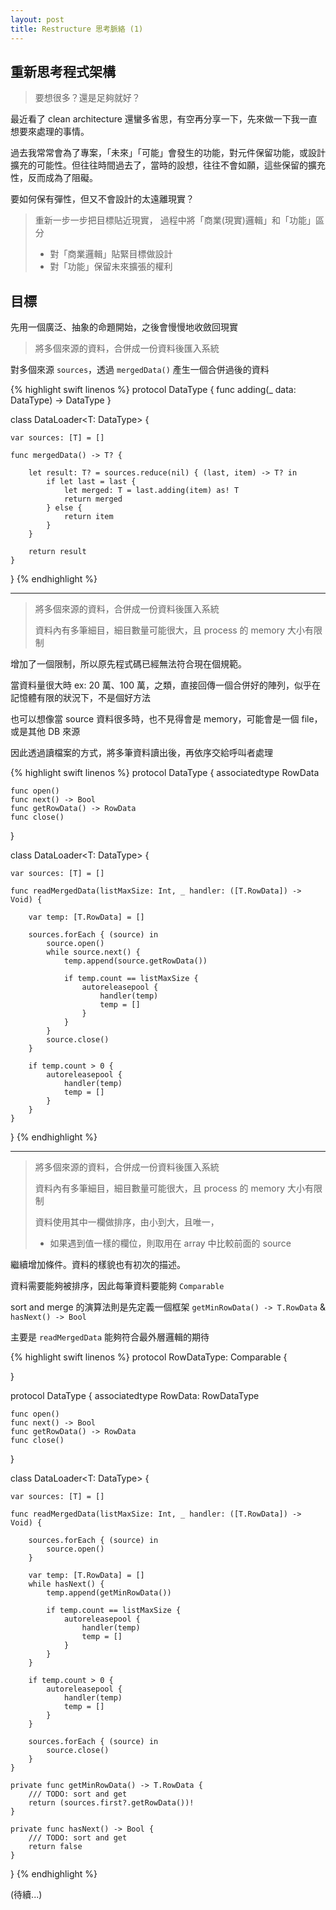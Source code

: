 ```yaml
---
layout: post
title: Restructure 思考脈絡 (1)
--- 
```


## 重新思考程式架構

> 要想很多？還是足夠就好？

最近看了 clean architecture 還蠻多省思，有空再分享一下，先來做一下我一直想要來處理的事情。

過去我常常會為了專案，「未來」「可能」會發生的功能，對元件保留功能，或設計擴充的可能性。但往往時間過去了，當時的設想，往往不會如願，這些保留的擴充性，反而成為了阻礙。

要如何保有彈性，但又不會設計的太遠離現實？

> 重新一步一步把目標貼近現實，
> 過程中將「商業(現實)邏輯」和「功能」區分
> - 對「商業邏輯」貼緊目標做設計
> - 對「功能」保留未來擴張的權利

## 目標
先用一個廣泛、抽象的命題開始，之後會慢慢地收斂回現實

> 將多個來源的資料，合併成一份資料後匯入系統

對多個來源 `sources`，透過 `mergedData()` 產生一個合併過後的資料

{% highlight swift linenos %}
protocol DataType {
    func adding(_ data: DataType) -> DataType
}

class DataLoader<T: DataType> {
    
    var sources: [T] = []
    
    func mergedData() -> T? {
        
        let result: T? = sources.reduce(nil) { (last, item) -> T? in
            if let last = last {
                let merged: T = last.adding(item) as! T
                return merged
            } else {
                return item
            }
        }
        
        return result
    }
}
{% endhighlight %}

------

> 將多個來源的資料，合併成一份資料後匯入系統
>
> 資料內有多筆細目，細目數量可能很大，且 process 的 memory 大小有限制

增加了一個限制，所以原先程式碼已經無法符合現在個規範。

當資料量很大時 ex: 20 萬、100 萬，之類，直接回傳一個合併好的陣列，似乎在記憶體有限的狀況下，不是個好方法

也可以想像當 source 資料很多時，也不見得會是 memory，可能會是一個 file，或是其他 DB 來源

因此透過讀檔案的方式，將多筆資料讀出後，再依序交給呼叫者處理

{% highlight swift linenos %}
protocol DataType {
    associatedtype RowData
    
    func open()
    func next() -> Bool
    func getRowData() -> RowData
    func close()
}

class DataLoader<T: DataType> {
    
    var sources: [T] = []
    
    func readMergedData(listMaxSize: Int, _ handler: ([T.RowData]) -> Void) {
        
        var temp: [T.RowData] = []
        
        sources.forEach { (source) in
            source.open()
            while source.next() {
                temp.append(source.getRowData())
                
                if temp.count == listMaxSize {
                    autoreleasepool {
                        handler(temp)
                        temp = []
                    }
                }
            }
            source.close()
        }
        
        if temp.count > 0 {
            autoreleasepool {
                handler(temp)
                temp = []
            }
        }
    }
}
{% endhighlight %}

------

> 將多個來源的資料，合併成一份資料後匯入系統
>
> 資料內有多筆細目，細目數量可能很大，且 process 的 memory 大小有限制
>
> 資料使用其中一欄做排序，由小到大，且唯一，
>  - 如果遇到值一樣的欄位，則取用在 array 中比較前面的 source 

繼續增加條件。資料的樣貌也有初次的描述。

資料需要能夠被排序，因此每筆資料要能夠 `Comparable`

sort and merge 的演算法則是先定義一個框架 `getMinRowData() -> T.RowData` & `hasNext() -> Bool`

主要是 `readMergedData` 能夠符合最外層邏輯的期待

{% highlight swift linenos %}
protocol RowDataType: Comparable {
    
}

protocol DataType {
    associatedtype RowData: RowDataType
    
    func open()
    func next() -> Bool
    func getRowData() -> RowData
    func close()
}

class DataLoader<T: DataType> {
    
    var sources: [T] = []
    
    func readMergedData(listMaxSize: Int, _ handler: ([T.RowData]) -> Void) {
        
        sources.forEach { (source) in
            source.open()
        }
        
        var temp: [T.RowData] = []
        while hasNext() {
            temp.append(getMinRowData())
            
            if temp.count == listMaxSize {
                autoreleasepool {
                    handler(temp)
                    temp = []
                }
            }
        }
        
        if temp.count > 0 {
            autoreleasepool {
                handler(temp)
                temp = []
            }
        }
        
        sources.forEach { (source) in
            source.close()
        }
    }
    
    private func getMinRowData() -> T.RowData {
        /// TODO: sort and get
        return (sources.first?.getRowData())!
    }
    
    private func hasNext() -> Bool {
        /// TODO: sort and get
        return false
    }
}
{% endhighlight %}


(待續...)
